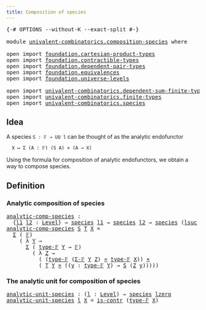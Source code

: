 ```yaml
---
title: Composition of species
---
```


<pre class="Agda"><a id="48" class="Symbol">{-#</a> <a id="52" class="Keyword">OPTIONS</a> <a id="60" class="Pragma">--without-K</a> <a id="72" class="Pragma">--exact-split</a> <a id="86" class="Symbol">#-}</a>

<a id="91" class="Keyword">module</a> <a id="98" href="univalent-combinatorics.composition-species.html" class="Module">univalent-combinatorics.composition-species</a> <a id="142" class="Keyword">where</a>

<a id="149" class="Keyword">open</a> <a id="154" class="Keyword">import</a> <a id="161" href="foundation.cartesian-product-types.html" class="Module">foundation.cartesian-product-types</a>
<a id="196" class="Keyword">open</a> <a id="201" class="Keyword">import</a> <a id="208" href="foundation.contractible-types.html" class="Module">foundation.contractible-types</a>
<a id="238" class="Keyword">open</a> <a id="243" class="Keyword">import</a> <a id="250" href="foundation.dependent-pair-types.html" class="Module">foundation.dependent-pair-types</a>
<a id="282" class="Keyword">open</a> <a id="287" class="Keyword">import</a> <a id="294" href="foundation.equivalences.html" class="Module">foundation.equivalences</a>
<a id="318" class="Keyword">open</a> <a id="323" class="Keyword">import</a> <a id="330" href="foundation.universe-levels.html" class="Module">foundation.universe-levels</a>

<a id="358" class="Keyword">open</a> <a id="363" class="Keyword">import</a> <a id="370" href="univalent-combinatorics.dependent-sum-finite-types.html" class="Module">univalent-combinatorics.dependent-sum-finite-types</a>
<a id="421" class="Keyword">open</a> <a id="426" class="Keyword">import</a> <a id="433" href="univalent-combinatorics.finite-types.html" class="Module">univalent-combinatorics.finite-types</a>
<a id="470" class="Keyword">open</a> <a id="475" class="Keyword">import</a> <a id="482" href="univalent-combinatorics.species.html" class="Module">univalent-combinatorics.species</a>
</pre>
## Idea

A species `S : 𝔽 → UU l` can be thought of as the analytic endofunctor

```md
  X ↦ Σ (A : 𝔽) (S A) × (A → X)
```

Using the formula for composition of analytic endofunctors, we obtain a way to compose species.

## Definition

### Analytic composition of species

<pre class="Agda"><a id="analytic-comp-species"></a><a id="800" href="univalent-combinatorics.composition-species.html#800" class="Function">analytic-comp-species</a> <a id="822" class="Symbol">:</a>
  <a id="826" class="Symbol">{</a><a id="827" href="univalent-combinatorics.composition-species.html#827" class="Bound">l1</a> <a id="830" href="univalent-combinatorics.composition-species.html#830" class="Bound">l2</a> <a id="833" class="Symbol">:</a> <a id="835" href="Agda.Primitive.html#597" class="Postulate">Level</a><a id="840" class="Symbol">}</a> <a id="842" class="Symbol">→</a> <a id="844" href="univalent-combinatorics.species.html#273" class="Function">species</a> <a id="852" href="univalent-combinatorics.composition-species.html#827" class="Bound">l1</a> <a id="855" class="Symbol">→</a> <a id="857" href="univalent-combinatorics.species.html#273" class="Function">species</a> <a id="865" href="univalent-combinatorics.composition-species.html#830" class="Bound">l2</a> <a id="868" class="Symbol">→</a> <a id="870" href="univalent-combinatorics.species.html#273" class="Function">species</a> <a id="878" class="Symbol">(</a><a id="879" href="Agda.Primitive.html#780" class="Primitive">lsuc</a> <a id="884" href="Agda.Primitive.html#764" class="Primitive">lzero</a> <a id="890" href="Agda.Primitive.html#810" class="Primitive Operator">⊔</a> <a id="892" href="univalent-combinatorics.composition-species.html#827" class="Bound">l1</a> <a id="895" href="Agda.Primitive.html#810" class="Primitive Operator">⊔</a> <a id="897" href="univalent-combinatorics.composition-species.html#830" class="Bound">l2</a><a id="899" class="Symbol">)</a>
<a id="901" href="univalent-combinatorics.composition-species.html#800" class="Function">analytic-comp-species</a> <a id="923" href="univalent-combinatorics.composition-species.html#923" class="Bound">S</a> <a id="925" href="univalent-combinatorics.composition-species.html#925" class="Bound">T</a> <a id="927" href="univalent-combinatorics.composition-species.html#927" class="Bound">X</a> <a id="929" class="Symbol">=</a>
  <a id="933" href="foundation-core.dependent-pair-types.html#502" class="Record">Σ</a> <a id="935" class="Symbol">(</a> <a id="937" href="univalent-combinatorics.finite-types.html#4455" class="Function">𝔽</a><a id="938" class="Symbol">)</a>
    <a id="944" class="Symbol">(</a> <a id="946" class="Symbol">λ</a> <a id="948" href="univalent-combinatorics.composition-species.html#948" class="Bound">Y</a> <a id="950" class="Symbol">→</a>
      <a id="958" href="foundation-core.dependent-pair-types.html#502" class="Record">Σ</a> <a id="960" class="Symbol">(</a> <a id="962" href="univalent-combinatorics.finite-types.html#4503" class="Function">type-𝔽</a> <a id="969" href="univalent-combinatorics.composition-species.html#948" class="Bound">Y</a> <a id="971" class="Symbol">→</a> <a id="973" href="univalent-combinatorics.finite-types.html#4455" class="Function">𝔽</a><a id="974" class="Symbol">)</a>
        <a id="984" class="Symbol">(</a> <a id="986" class="Symbol">λ</a> <a id="988" href="univalent-combinatorics.composition-species.html#988" class="Bound">Z</a> <a id="990" class="Symbol">→</a>
          <a id="1002" class="Symbol">(</a> <a id="1004" class="Symbol">(</a><a id="1005" href="univalent-combinatorics.finite-types.html#4503" class="Function">type-𝔽</a> <a id="1012" class="Symbol">(</a><a id="1013" href="univalent-combinatorics.dependent-sum-finite-types.html#2962" class="Function">Σ-𝔽</a> <a id="1017" href="univalent-combinatorics.composition-species.html#948" class="Bound">Y</a> <a id="1019" href="univalent-combinatorics.composition-species.html#988" class="Bound">Z</a><a id="1020" class="Symbol">)</a> <a id="1022" href="foundation-core.equivalences.html#1607" class="Function Operator">≃</a> <a id="1024" href="univalent-combinatorics.finite-types.html#4503" class="Function">type-𝔽</a> <a id="1031" href="univalent-combinatorics.composition-species.html#927" class="Bound">X</a><a id="1032" class="Symbol">))</a> <a id="1035" href="foundation-core.cartesian-product-types.html#577" class="Function Operator">×</a>
          <a id="1047" class="Symbol">(</a> <a id="1049" href="univalent-combinatorics.composition-species.html#925" class="Bound">T</a> <a id="1051" href="univalent-combinatorics.composition-species.html#948" class="Bound">Y</a> <a id="1053" href="foundation-core.cartesian-product-types.html#577" class="Function Operator">×</a> <a id="1055" class="Symbol">((</a><a id="1057" href="univalent-combinatorics.composition-species.html#1057" class="Bound">y</a> <a id="1059" class="Symbol">:</a> <a id="1061" href="univalent-combinatorics.finite-types.html#4503" class="Function">type-𝔽</a> <a id="1068" href="univalent-combinatorics.composition-species.html#948" class="Bound">Y</a><a id="1069" class="Symbol">)</a> <a id="1071" class="Symbol">→</a> <a id="1073" href="univalent-combinatorics.composition-species.html#923" class="Bound">S</a> <a id="1075" class="Symbol">(</a><a id="1076" href="univalent-combinatorics.composition-species.html#988" class="Bound">Z</a> <a id="1078" href="univalent-combinatorics.composition-species.html#1057" class="Bound">y</a><a id="1079" class="Symbol">)))))</a>
</pre>
### The analytic unit for composition of species

<pre class="Agda"><a id="analytic-unit-species"></a><a id="1148" href="univalent-combinatorics.composition-species.html#1148" class="Function">analytic-unit-species</a> <a id="1170" class="Symbol">:</a> <a id="1172" class="Symbol">(</a><a id="1173" href="univalent-combinatorics.composition-species.html#1173" class="Bound">l</a> <a id="1175" class="Symbol">:</a> <a id="1177" href="Agda.Primitive.html#597" class="Postulate">Level</a><a id="1182" class="Symbol">)</a> <a id="1184" class="Symbol">→</a> <a id="1186" href="univalent-combinatorics.species.html#273" class="Function">species</a> <a id="1194" href="Agda.Primitive.html#764" class="Primitive">lzero</a>
<a id="1200" href="univalent-combinatorics.composition-species.html#1148" class="Function">analytic-unit-species</a> <a id="1222" href="univalent-combinatorics.composition-species.html#1222" class="Bound">l</a> <a id="1224" href="univalent-combinatorics.composition-species.html#1224" class="Bound">X</a> <a id="1226" class="Symbol">=</a> <a id="1228" href="foundation-core.contractible-types.html#992" class="Function">is-contr</a> <a id="1237" class="Symbol">(</a><a id="1238" href="univalent-combinatorics.finite-types.html#4503" class="Function">type-𝔽</a> <a id="1245" href="univalent-combinatorics.composition-species.html#1224" class="Bound">X</a><a id="1246" class="Symbol">)</a>
</pre>